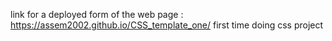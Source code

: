 link for a deployed form of the web page : https://assem2002.github.io/CSS_template_one/
first time doing css project
